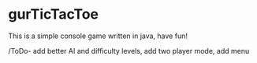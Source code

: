 # gurTicTacToe
This is a simple console game written in java, have fun!

/ToDo- add better AI and difficulty levels, add two player mode, add menu
